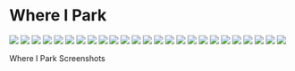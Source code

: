 # Where I Park
![](ScreenS/device-2020-06-14-182820.png)
![](ScreenS/device-2020-06-14-181553.png)
![](ScreenS/device-2020-06-14-181628.png)
![](ScreenS/device-2020-06-14-181711.png)
![](ScreenS/device-2020-06-14-181726.png)
![](ScreenS/device-2020-06-14-181754.png)
![](ScreenS/device-2020-06-14-181818.png)
![](ScreenS/device-2020-06-14-181837.png)
![](ScreenS/device-2020-06-14-182348.png)
![](ScreenS/device-2020-06-14-182455.png)
![](ScreenS/device-2020-06-14-182517.png)
![](ScreenS/device-2020-06-14-182529.png)
![](ScreenS/device-2020-06-14-182543.png)
![](ScreenS/device-2020-06-14-182604.png)
![](ScreenS/device-2020-06-14-182619.png)
![](ScreenS/device-2020-06-14-182710.png)
![](ScreenS/device-2020-06-14-182731.png)
![](ScreenS/device-2020-06-14-182747.png)
![](ScreenS/device-2020-06-14-182758.png)
![](ScreenS/device-2020-06-14-182938.png)
![](ScreenS/device-2020-06-14-182953.png)
![](ScreenS/device-2020-06-14-183002.png)
![](ScreenS/device-2020-06-14-183034.png)
![](ScreenS/device-2020-06-14-183051.png)
![](ScreenS/device-2020-06-14-183110.png)

Where I Park Screenshots
